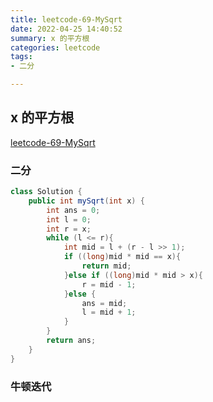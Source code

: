 ```yaml
---
title: leetcode-69-MySqrt
date: 2022-04-25 14:40:52
summary: x 的平方根
categories: leetcode
tags:
- 二分

---
```

## x 的平方根
[leetcode-69-MySqrt](https://leetcode-cn.com/problems/sqrtx/)


### 二分

```java
class Solution {
    public int mySqrt(int x) {
        int ans = 0;
        int l = 0;
        int r = x;
        while (l <= r){
            int mid = l + (r - l >> 1);
            if ((long)mid * mid == x){
                return mid;
            }else if ((long)mid * mid > x){
                r = mid - 1;
            }else {
                ans = mid;
                l = mid + 1;
            }
        }
        return ans;
    }
}
```

### 牛顿迭代